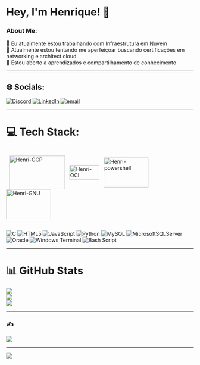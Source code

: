 #  **Hey, I'm Henrique!** 👋

###  About Me:
🔭 Eu atualmente estou trabalhando com Infraestrutura em Nuvem<br>🌱 Atualmente estou tentando me aperfeiçoar buscando certificações em networking e architect cloud <br>💬 Estou aberto a aprendizados e compartilhamento de conhecimento

---

## 🌐 Socials:
[![Discord](https://img.shields.io/badge/Discord-%237289DA.svg?logo=discord&logoColor=white)](https://discord.gg/https://discord.gg/RgbrHUaM) [![LinkedIn](https://img.shields.io/badge/LinkedIn-%230077B5.svg?logo=linkedin&logoColor=white)](https://linkedin.com/in/henrique-nunes2006) [![email](https://img.shields.io/badge/Email-D14836?logo=gmail&logoColor=white)](mailto:henriquenunesrj09@gmail.com) 

---

# 💻 Tech Stack:
<div style="display: inline_block;"><br>
  <img align="center" alt="Henri-GCP" height="90" width="150" src="https://img.shields.io/badge/Google_Cloud-4285F4?style=for-the-badge&logo=google-cloud&logoColor=white">
  <img align="center" alt="Henri-OCI" height="40" width="80" src="https://img.shields.io/badge/Oracle-F80000?style=for-the-badge&logo=oracle&logoColor=black">
  <img align="center" alt="Henri-powershell" height="80" width="120" src="https://img.shields.io/badge/powershell-5391FE?style=for-the-badge&logo=powershell&logoColor=white">
  <img align="center" alt="Henri-GNU" height="80" width="120" src="https://img.shields.io/badge/GNU%20Bash-4EAA25?style=for-the-badge&logo=GNU%20Bash&logoColor=white">
</div>
<br>

![C](https://img.shields.io/badge/c-%2300599C.svg?style=for-the-badge&logo=c&logoColor=white) ![HTML5](https://img.shields.io/badge/html5-%23E34F26.svg?style=for-the-badge&logo=html5&logoColor=white) ![JavaScript](https://img.shields.io/badge/javascript-%23323330.svg?style=for-the-badge&logo=javascript&logoColor=%23F7DF1E) ![Python](https://img.shields.io/badge/python-3670A0?style=for-the-badge&logo=python&logoColor=ffdd54) ![MySQL](https://img.shields.io/badge/mysql-4479A1.svg?style=for-the-badge&logo=mysql&logoColor=white) ![MicrosoftSQLServer](https://img.shields.io/badge/Microsoft%20SQL%20Server-CC2927?style=for-the-badge&logo=microsoft%20sql%20server&logoColor=white) ![Oracle](https://img.shields.io/badge/Oracle-F80000?style=for-the-badge&logo=oracle&logoColor=white) ![Windows Terminal](https://img.shields.io/badge/Windows%20Terminal-%234D4D4D.svg?style=for-the-badge&logo=windows-terminal&logoColor=white) ![Bash Script](https://img.shields.io/badge/bash_script-%23121011.svg?style=for-the-badge&logo=gnu-bash&logoColor=white)

---

# 📊 GitHub Stats
![](https://github-readme-stats.vercel.app/api?username=Rique-Nunes&theme=tokyonight&hide_border=false&include_all_commits=true&count_private=true)<br/>
![](https://nirzak-streak-stats.vercel.app/?user=Rique-Nunes&theme=tokyonight&hide_border=false)<br/>
![](https://github-readme-stats.vercel.app/api/top-langs/?username=Rique-Nunes&theme=tokyonight&hide_border=false&include_all_commits=true&count_private=true&layout=compact)

---

### ✍️ 
![](https://quotes-github-readme.vercel.app/api?type=horizontal&theme=tokyonight)

---

[![](https://visitcount.itsvg.in/api?id=Rique-Nunes&icon=5&color=1)](https://visitcount.itsvg.in)
